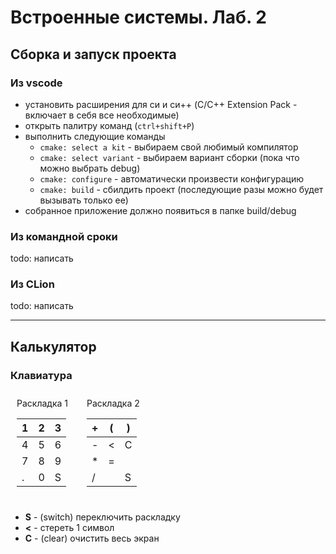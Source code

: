 # Встроенные системы. Лаб. 2

## Сборка и запуск проекта
### Из vscode

- установить расширения для си и си++ (C/C++ Extension Pack - включает в себя все необходимые)
- открыть палитру команд (`ctrl+shift+P`)
- выполнить следующие команды
    - `cmake: select a kit` - выбираем свой любимый компилятор
    - `cmake: select variant` - выбираем вариант сборки (пока что можно выбрать debug)
    - `cmake: configure` - автоматически произвести конфигурацию
    - `cmake: build` - сбилдить проект (последующие разы можно будет вызывать только ее)
- собранное приложение должно появиться в папке build/debug

### Из командной сроки
todo: написать

### Из CLion
todo: написать 

***

## Калькулятор
### Клавиатура

<div style="display: table; text-align: center">
<div style="display: table-cell; padding: 10px">
Раскладка 1

| 1 | 2 | 3 |
| - | - | - |
| 4 | 5 | 6 |
| 7 | 8 | 9 |
| . | 0 | S |

</div>
<div style="display: table-cell; padding: 0 20px"> 
Раскладка 2

| + | ( | ) |
| - | - | - |
| - | < | C |
| * | = |   |
| / |   | S |

</div>
</div>

- **S** - (switch) переключить раскладку
- **<** - стереть 1 символ
- **C** - (clear) очистить весь экран

